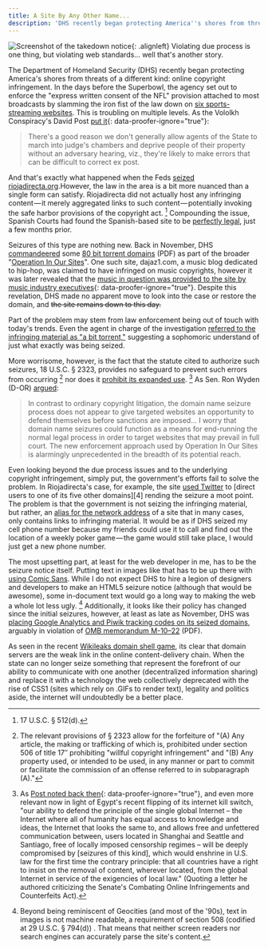 ```yaml
---
title: A Site By Any Other Name...
description: 'DHS recently began protecting America''s shores from threats of a different kind: online copyright infringement. In the days before the Superbowl, the agency set out to enforce the "express written consent of the NFL" provision attached to most broadcasts by slamming the iron fist of the law down on six sports-streaming websites.'
---
```


![Screenshot of the takedown notice](//ben.balter.com/wp-content/uploads/2011/02/IPRC_Seized_2010_11-300x225.gif "DHS Seizure Notice"){: .alignleft} Violating due process is one thing, but violating web standards… well that's another story.

The Department of Homeland Security (DHS) recently began protecting America's shores from threats of a different kind: online copyright infringement. In the days before the Superbowl, the agency set out to enforce the "express written consent of the NFL" provision attached to most broadcasts by slamming the iron fist of the law down on [six sports-streaming websites](http://money.cnn.com/2011/02/02/technology/sports_streaming/). This is troubling on multiple levels. As the Vololkh Conspiracy's David Post [put it](http://volokh.com/2011/02/02/more-outrageous-domain-name-seizures-by-our-vigilant-dept-of-homeland-security/){: data-proofer-ignore="true"}:

> There's a good reason we don't generally allow agents of the State to march into judge's chambers and deprive people of their property without an adversary hearing, viz., they're likely to make errors that can be difficult to correct ex post.

And that's exactly what happened when the Feds [seized riojadirecta.org](http://www.huffingtonpost.com/2011/02/02/rojadirecta-org-seized_n_817458.html).However, the law in the area is a bit more nuanced than a single form can satisfy. Riojadirecta did not actually host any infringing content — it merely aggregated links to such content — potentially invoking the safe harbor provisions of the copyright act. [^1] Compounding the issue, Spanish Courts had found the Spanish-based site to be [perfectly legal](http://torrentfreak.com/sports-streaming-torrent-links-site-victorious-in-court-100510/), just a few months prior.

Seizures of this type are nothing new. Back in November, DHS [commandeered](http://torrentfreak.com/u-s-government-seizes-bittorrent-search-engine-domain-and-more-101126/) some [80 bit torrent domains](http://www.ice.gov/doclib/news/releases/2010/domain_names.pdf) (PDF) as part of the broader "[Operation In Our Sites](https://ibcap.us/operation-in-our-sites-targets-internet-movie-pirates-ice-manhattan-u-s-attorney-seize-multiple-web-sites-for-criminal-copyright-violations/)". One such site, dajaz1.com, a music blog dedicated to hip-hop, was claimed to have infringed on music copyrights, however it was later revealed that the [music in question was provided to the site by music industry executives](http://www.nytimes.com/2010/12/20/business/media/20music.html?_r=1&ref=todayspaper){: data-proofer-ignore="true"}. Despite this revelation, DHS made no apparent move to look into the case or restore the domain, and <del>the site remains down to this day.</del>

Part of the problem may stem from law enforcement being out of touch with today's trends. Even the agent in charge of the investigation [referred to the infringing material as "a bit torrent,"](http://arstechnica.com/tech-policy/news/2010/12/busting-bittorrent.ars) suggesting a sophomoric understand of just what exactly was being seized.

More worrisome, however, is the fact that the statute cited to authorize such seizures, 18 U.S.C. § 2323, provides no safeguard to prevent such errors from occurring [^2] nor does it [prohibit its expanded use](http://www.copyhype.com/2011/02/can-google-be-seized-by-ice/). [^3] As Sen. Ron Wyden (D-OR) [argued](http://arstechnica.com/tech-policy/news/2011/02/senator-us-domain-name-seizures-alarmingly-unprecedented.ars?utm_source=rss&utm_medium=rss&utm_campaign=rss):

> In contrast to ordinary copyright litigation, the domain name seizure process does not appear to give targeted websites an opportunity to defend themselves before sanctions are imposed… I worry that domain name seizures could function as a means for end-running the normal legal process in order to target websites that may prevail in full court. The new enforcement approach used by Operation In Our Sites is alarmingly unprecedented in the breadth of its potential reach.

Even looking beyond the due process issues and to the underlying copyright infringement, simply put, the government's efforts fail to solve the problem. In Riojadirecta's case, for example, the site [used Twitter](http://twitter.com/#!/rojadirecta/status/32348722188779520) to [direct users to one of its five other domains][4] rending the seizure a moot point. The problem is that the government is not seizing the infringing material, but rather, an [alias for the network address](http://en.wikipedia.org/wiki/Domain_name) of a site that in many cases, only contains links to infringing material. It would be as if DHS seized my cell phone number because my friends could use it to call and find out the location of a weekly poker game — the game would still take place, I would just get a new phone number.

The most upsetting part, at least for the web developer in me, has to be the seizure notice itself. Putting text in images like that has to be up there with [using Comic Sans](http://bancomicsans.com/). While I do not expect DHS to hire a legion of designers and developers to make an HTML5 seizure notice (although that would be awesome), some in-document text would go a long way to making the web a whole lot less ugly. [^4] Additionally, it looks like their policy has changed since the initial seizures, however, at least as late as November, DHS was [placing Google Analytics and Piwik tracking codes on its seized domains](http://qbit.cc/homeland-security-tracking-visits-to-seized-domains-using-google-analytics-and-piwik/), arguably in violation of [OMB memorandum M-10–22](http://www.whitehouse.gov/sites/default/files/omb/assets/memoranda_2010/m10-22.pdf) (PDF).

As seen in the recent [Wikileaks domain shell game](http://gawker.com/#!5704966/wikileaks-loses-its-domain), its clear that domain servers are the weak link in the online content-delivery chain. When the state can no longer seize something that represent the forefront of our ability to communicate with one another (decentralized information sharing) and replace it with a technology the web collectively deprecated with the rise of CSS1 (sites which rely on .GIFs to render text), legality and politics aside, the internet will undoubtedly be a better place.

[^1]: 17 U.S.C. § 512(d).

[^2]: The relevant provisions of § 2323 allow for the forfeiture of "(A) Any article, the making or trafficking of which is, prohibited under section 506 of title 17″ prohibiting "willful copyright infringement" and "(B) Any property used, or intended to be used, in any manner or part to commit or facilitate the commission of an offense referred to in subparagraph (A)."

[^3]: As [Post noted back then](http://volokh.com/2010/12/01/copyright-enforcement-tail-wags-internet-dog-contd-or-what-the-hell-ever-happened-to-due-process/){: data-proofer-ignore="true"}, and even more relevant now in light of Egypt's recent flipping of its internet kill switch, "our ability to defend the principle of the single global Internet – the Internet where all of humanity has equal access to knowledge and ideas, the Internet that looks the same to, and allows free and unfettered communication between, users located in Shanghai and Seattle and Santiago, free of locally imposed censorship regimes – will be deeply compromised by \[seizures of this kind], which would enshrine in U.S. law for the first time the contrary principle: that all countries have a right to insist on the removal of content, wherever located, from the global Internet in service of the exigencies of local law." (Quoting a letter he authored criticizing the Senate's Combating Online Infringements and Counterfeits Act).

[^4]: Beyond being reminiscent of Geocities (and most of the '90s), text in images is not machine readable, a requirement of section 508 (codified at 29 U.S.C. § 794(d)) . That means that neither screen readers nor search engines can accurately parse the site's content.
